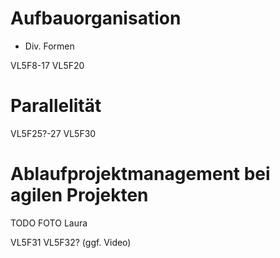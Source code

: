 # Aufbauorganisation 
- Div. Formen

VL5F8-17
VL5F20

# Parallelität

VL5F25?-27
VL5F30

# Ablaufprojektmanagement bei agilen Projekten

TODO FOTO Laura

VL5F31
VL5F32? (ggf. Video)
